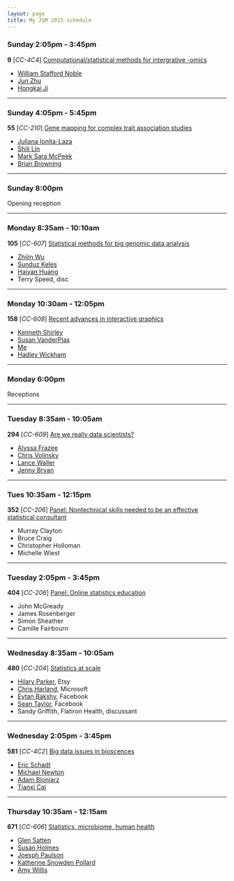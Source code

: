 ```yaml
---
layout: page
title: My JSM 2015 schedule
---
```


### Sunday 2:05pm - 3:45pm

**9** \[*CC-4C4*\] [Computational/statistical methods for intergrative -omics](http://www.amstat.org/meetings/JSM/2015/onlineprogram/ActivityDetails.cfm?SessionID=211105)

- [William Stafford Noble](http://www.amstat.org/meetings/JSM/2015/onlineprogram/AbstractDetails.cfm?abstractid=314264)
- [Jun Zhu](http://www.amstat.org/meetings/JSM/2015/onlineprogram/AbstractDetails.cfm?abstractid=314362)
- [Hongkai Ji](http://www.amstat.org/meetings/JSM/2015/onlineprogram/AbstractDetails.cfm?abstractid=318029)

---

### Sunday 4:05pm - 5:45pm

**55** \[*CC-210*\] [Gene mapping for complex trait association studies](http://www.amstat.org/meetings/JSM/2015/onlineprogram/ActivityDetails.cfm?SessionID=211103)

- [Juliana Ionita-Laza](http://www.amstat.org/meetings/JSM/2015/onlineprogram/AbstractDetails.cfm?abstractid=314686)
- [Shili Lin](http://www.amstat.org/meetings/JSM/2015/onlineprogram/AbstractDetails.cfm?abstractid=314311)
- [Mark Sara McPeek](http://www.amstat.org/meetings/JSM/2015/onlineprogram/AbstractDetails.cfm?abstractid=314291)
- [Brian Browning](http://www.amstat.org/meetings/JSM/2015/onlineprogram/AbstractDetails.cfm?abstractid=314223)


---

### Sunday 8:00pm

Opening reception


---

### Monday 8:35am - 10:10am

**105** \[*CC-607*\] [Statistical methods for big genomic data analysis](http://www.amstat.org/meetings/JSM/2015/onlineprogram/ActivityDetails.cfm?SessionID=211058)

- [Zhijin Wu](http://www.amstat.org/meetings/JSM/2015/onlineprogram/AbstractDetails.cfm?abstractid=314506)
- [Sunduz Keles](http://www.amstat.org/meetings/JSM/2015/onlineprogram/AbstractDetails.cfm?abstractid=314450)
- [Haiyan Huang](http://www.amstat.org/meetings/JSM/2015/onlineprogram/AbstractDetails.cfm?abstractid=314367)
- Terry Speed, disc


---

### Monday 10:30am - 12:05pm

**158** \[*CC-608*\] [Recent advances in interactive graphics](http://www.amstat.org/meetings/JSM/2015/onlineprogram/ActivityDetails.cfm?SessionID=211258)

- [Kenneth Shirley](http://www.amstat.org/meetings/JSM/2015/onlineprogram/AbstractDetails.cfm?abstractid=314588)
- [Susan VanderPlas](http://www.amstat.org/meetings/JSM/2015/onlineprogram/AbstractDetails.cfm?abstractid=314184)
- [Me](http://www.amstat.org/meetings/JSM/2015/onlineprogram/AbstractDetails.cfm?abstractid=314315)
- [Hadley Wickham](http://www.amstat.org/meetings/JSM/2015/onlineprogram/AbstractDetails.cfm?abstractid=314182)


---

### Monday 6:00pm

Receptions


---

### Tuesday 8:35am - 10:05am

**294** \[*CC-609*\] [Are we really data scientists?](http://www.amstat.org/meetings/JSM/2015/onlineprogram/ActivityDetails.cfm?SessionID=211266)

- [Alyssa Frazee](http://www.amstat.org/meetings/JSM/2015/onlineprogram/AbstractDetails.cfm?abstractid=314339)
- [Chris Volinsky](http://www.amstat.org/meetings/JSM/2015/onlineprogram/AbstractDetails.cfm?abstractid=314376)
- [Lance Waller](http://www.amstat.org/meetings/JSM/2015/onlineprogram/AbstractDetails.cfm?abstractid=314414)
- [Jenny Bryan](http://www.amstat.org/meetings/JSM/2015/onlineprogram/AbstractDetails.cfm?abstractid=314641)


---

### Tues 10:35am - 12:15pm

**352** \[*CC-206*\] [Panel: Nontechnical skills needed to be an effective statistical consultant](http://www.amstat.org/meetings/JSM/2015/onlineprogram/ActivityDetails.cfm?SessionID=211183)

- Murray Clayton
- Bruce Craig
- Christopher Holloman
- Michelle Wiest


---

### Tuesday 2:05pm - 3:45pm

**404** \[*CC-206*\] [Panel: Online statistics education](http://www.amstat.org/meetings/JSM/2015/onlineprogram/ActivityDetails.cfm?SessionID=211144)

- John McGready
- James Rosenberger
- Simon Sheather
- Camille Fairbourn


---

### Wednesday 8:35am - 10:05am

**480** \[*CC-204*\] [Statistics at scale](http://www.amstat.org/meetings/JSM/2015/onlineprogram/ActivityDetails.cfm?SessionID=211368)

- [Hilary Parker](http://www.amstat.org/meetings/JSM/2015/onlineprogram/AbstractDetails.cfm?abstractid=317031), Etsy
- [Chris Harland](http://www.amstat.org/meetings/JSM/2015/onlineprogram/AbstractDetails.cfm?abstractid=315963), Microsoft
- [Eytan Bakshy](http://www.amstat.org/meetings/JSM/2015/onlineprogram/AbstractDetails.cfm?abstractid=317613), Facebook
- [Sean Taylor](http://www.amstat.org/meetings/JSM/2015/onlineprogram/AbstractDetails.cfm?abstractid=316867), Facebook
- Sandy Griffith, Flatiron Health, discussant


---

### Wednesday 2:05pm - 3:45pm

**581** \[*CC-4C2*\] [Big data issues in bioscences](http://www.amstat.org/meetings/JSM/2015/onlineprogram/ActivityDetails.cfm?SessionID=211221)

- [Eric Schadt](http://www.amstat.org/meetings/JSM/2015/onlineprogram/AbstractDetails.cfm?abstractid=314729)
- [Michael Newton](http://www.amstat.org/meetings/JSM/2015/onlineprogram/AbstractDetails.cfm?abstractid=314722)
- [Adam Bloniarz](http://www.amstat.org/meetings/JSM/2015/onlineprogram/AbstractDetails.cfm?abstractid=314666)
- [Tianxi Cai](http://www.amstat.org/meetings/JSM/2015/onlineprogram/AbstractDetails.cfm?abstractid=314350)


---

### Thursday 10:35am - 12:15am

**671** \[*CC-606*\] [Statistics, microbiome, human health](http://www.amstat.org/meetings/JSM/2015/onlineprogram/ActivityDetails.cfm?SessionID=211176)

- [Glen Satten](http://www.amstat.org/meetings/JSM/2015/onlineprogram/AbstractDetails.cfm?abstractid=317966)
- [Susan Holmes](http://www.amstat.org/meetings/JSM/2015/onlineprogram/AbstractDetails.cfm?abstractid=314651)
- [Joesph Paulson](http://www.amstat.org/meetings/JSM/2015/onlineprogram/AbstractDetails.cfm?abstractid=314648)
- [Katherine Snowden Pollard](http://www.amstat.org/meetings/JSM/2015/onlineprogram/AbstractDetails.cfm?abstractid=314266)
- [Amy Willis](http://www.amstat.org/meetings/JSM/2015/onlineprogram/AbstractDetails.cfm?abstractid=314231)
